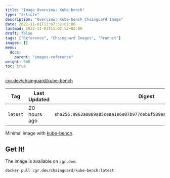 ```yaml
---
title: "Image Overview: Kube-bench"
type: "article"
description: "Overview: Kube-bench Chainguard Image"
date: 2022-11-01T11:07:52+02:00
lastmod: 2022-11-01T11:07:52+02:00
draft: false
tags: ["Reference", "Chainguard Images", "Product"]
images: []
menu:
  docs:
    parent: "images-reference"
weight: 500
toc: true
---
```


[cgr.dev/chainguard/kube-bench](https://github.com/chainguard-images/images/tree/main/images/kube-bench)

| Tag      | Last Updated | Digest                                                                    |
|----------|--------------|---------------------------------------------------------------------------|
| `latest` | 20 hours ago | `sha256:0963a0009a85ceaa1e6e07b977deb6f589ea9580e14bcabe79996dd2af8bce45` |



Minimal image with [kube-bench](https://github.com/aquasecurity/kube-bench).

## Get It!

The image is available on `cgr.dev`:

```
docker pull cgr.dev/chainguard/kube-bench:latest
```
